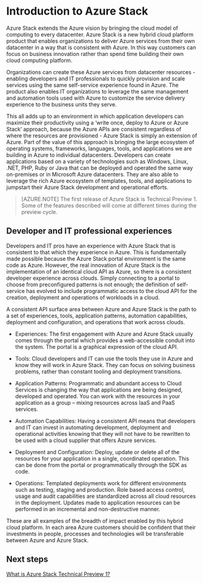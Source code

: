 <properties
	pageTitle="Overview: Microsoft Azure Stack"
	description="Overview: Microsoft Azure Stack "
	services="azure-stack"
	documentationCenter=""
	authors="ErikjeMS"
	manager="v-kiwhit"
	editor=""/>

<tags
	ms.service="azure-stack"
	ms.workload="na"
	ms.tgt_pltfrm="na"
	ms.devlang="na"
	ms.topic="article"
	ms.date="01/29/2016"
	ms.author="erikje"/>

# Introduction to Azure Stack

Azure Stack extends the Azure vision by bringing the cloud model of computing to every datacenter. Azure Stack is a new hybrid cloud platform product that enables organizations to deliver Azure services from their own datacenter in a way that is consistent with Azure.  In this way customers can focus on business innovation rather than spend time building their own cloud computing platform.   

Organizations can create these Azure services from datacenter resources - enabling developers and IT professionals to quickly provision and scale services using the same self-service experience found in Azure.  The product also enables IT organizations to leverage the same management and automation tools used with Azure to customize the service delivery experience to the business units they serve.  

This all adds up to an environment in which application developers can maximize their productivity using a ‘write once, deploy to Azure or Azure Stack’ approach, because the Azure APIs are consistent regardless of where the resources are provisioned - Azure Stack is simply an extension of Azure. Part of the value of this approach is bringing the large ecosystem of operating systems, frameworks, languages, tools, and applications we are building in Azure to individual datacenters. Developers can create applications based on a variety of technologies such as Windows, Linux, .NET, PHP, Ruby or Java that can be deployed and operated the same way on-premises or in Microsoft Azure datacenters. They are also able to leverage the rich Azure ecosystem of templates, tools, and applications to jumpstart their Azure Stack development and operational efforts.   

>[AZURE.NOTE] The first release of Azure Stack is Technical Preview 1. Some of the features described will come at different times during the preview cycle.

## Developer and IT professional experiences

Developers and IT pros have an experience with Azure Stack that is consistent to that which they experience in Azure.  This is fundamentally made possible because the Azure Stack portal environment is the same code as Azure.  However, the real innovation of Azure Stack is the implementation of an identical cloud API as Azure, so there is a consistent developer experience across clouds. Simply connecting to a portal to choose from preconfigured patterns is not enough; the definition of self-service has evolved to include programmatic access to the cloud API for the creation, deployment and operations of workloads in a cloud.  

A consistent API surface area between Azure and Azure Stack is the path to a set of experiences, tools, application patterns, automation capabilities, deployment and configuration, and operations that work across clouds.  

- Experiences: The first engagement with Azure and Azure Stack usually comes through the portal which provides a web-accessible conduit into the system. The portal is a graphical expression of the cloud API.  

- Tools: Cloud developers and IT can use the tools they use in Azure and know they will work in Azure Stack. They can focus on solving business problems, rather than constant tooling and deployment transitions.  

- Application Patterns: Programmatic and abundant access to Cloud Services is changing the way that applications are being designed, developed and operated. You can work with the resources in your application as a group – mixing resources across IaaS and PaaS services.  

- Automation Capabilities: Having a consistent API means that developers and IT can invest in automating development, deployment and operational activities knowing that they will not have to be rewritten to be used with a cloud supplier that offers Azure services.

- Deployment and Configuration:  Deploy, update or delete all of the resources for your application in a single, coordinated operation. This can be done from the portal or programmatically through the SDK as code.  

- Operations: Templated deployments work for different environments such as testing, staging and production. Role based access control, usage and audit capabilities are standardized across all cloud resources in the deployment.  Updates made to application resources can be performed in an incremental and non-destructive manner.

These are all examples of the breadth of impact enabled by this hybrid cloud platform. In each area Azure customers should be confident that their investments in people, processes and technologies will be transferable between Azure and Azure Stack.  


## Next steps

[What is Azure Stack Technical Preview 1?](azure-stack-poc.md)
